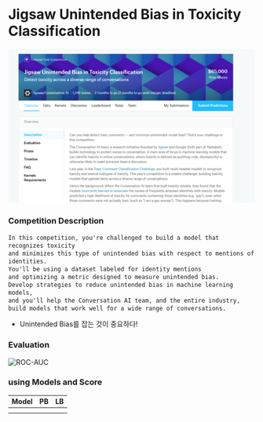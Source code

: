 # Jigsaw Unintended Bias in Toxicity Classification
![main image](https://github.com/Junhojuno/everyday-kaggle/blob/master/Jigsaw%20Unintended%20Bias%20in%20Toxicity%20Classification/Jigsaw.PNG?raw=true)

### Competition Description

```
In this competition, you're challenged to build a model that recognizes toxicity 
and minimizes this type of unintended bias with respect to mentions of identities. 
You'll be using a dataset labeled for identity mentions 
and optimizing a metric designed to measure unintended bias. 
Develop strategies to reduce unintended bias in machine learning models, 
and you'll help the Conversation AI team, and the entire industry, 
build models that work well for a wide range of conversations.
```
- Unintended Bias를 잡는 것이 중요하다!

### Evaluation
![ROC-AUC]()

### using Models and Score
| Model | PB | LB |
|:-----:|:----:|:----:|
|   |   |   |
|   |   |   |
